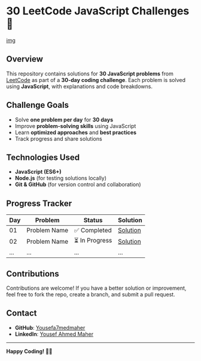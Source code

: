 # 30 LeetCode JavaScript Challenges 🚀  

[img](30D_JS.webp)
## Overview  
This repository contains solutions for **30 JavaScript problems** from [LeetCode](https://leetcode.com/) as part of a **30-day coding challenge**. Each problem is solved using **JavaScript**, with explanations and code breakdowns.  

## Challenge Goals  
- Solve **one problem per day** for **30 days**  
- Improve **problem-solving skills** using JavaScript  
- Learn **optimized approaches** and **best practices**  
- Track progress and share solutions  

## Technologies Used  
- **JavaScript (ES6+)**  
- **Node.js** (for testing solutions locally)  
- **Git & GitHub** (for version control and collaboration)  

## Progress Tracker  

| Day | Problem | Status | Solution |
|-----|---------|--------|----------|
| 01  | Problem Name  | ✅ Completed | [Solution](Day01/solution.js) |
| 02  | Problem Name  | ⏳ In Progress | [Solution](Day02/solution.js) |
| ... | ...  | ... | ... |

## Contributions  
Contributions are welcome! If you have a better solution or improvement, feel free to fork the repo, create a branch, and submit a pull request.  

## Contact  
- **GitHub**: [Yousefa7medmaher](https://github.com/Yousefa7medmaher)  
- **LinkedIn**: [Yousef Ahmed Maher](https://www.linkedin.com/in/yousef-ahmed-maher-272275279/)  

---

**Happy Coding! 🚀🔥**
